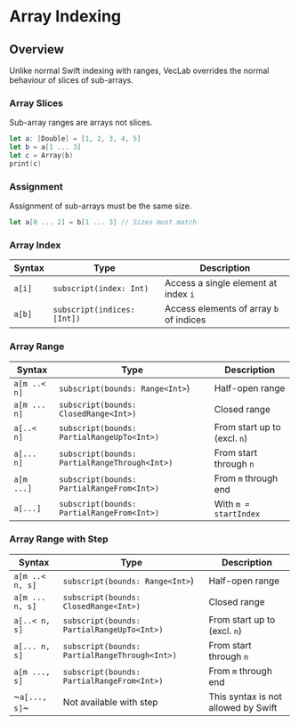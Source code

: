 # Array Indexing

## Overview

Unlike normal Swift indexing with ranges, VecLab overrides the normal behaviour of slices of sub-arrays.

### Array Slices

Sub-array ranges are arrays not slices.

```swift
let a: [Double] = [1, 2, 3, 4, 5]
let b = a[1 ... 3]
let c = Array(b)
print(c)

```
### Assignment

Assignment of sub-arrays must be the same size.

```swift
let a[0 ... 2] = b[1 ... 3] // Sizes must match
```

### Array Index

|Syntax|Type|Description|
|---|---|---|
|`a[i]`|`subscript(index: Int)`|Access a single element at index `i`|
|`a[b]`|`subscript(indices: [Int])`|Access elements of array `b` of indices|

### Array Range

|Syntax|Type|Description|
|---|---|---|
|`a[m ..< n]`|`subscript(bounds: Range<Int>`)|Half-open range|
|`a[m ... n]`|`subscript(bounds: ClosedRange<Int>)`|Closed range|
|`a[..< n]`|`subscript(bounds: PartialRangeUpTo<Int>)`|From start up to (excl. `n`)|
|`a[... n]`|`subscript(bounds: PartialRangeThrough<Int>)`|From start through `n`|
|`a[m ...]`|`subscript(bounds: PartialRangeFrom<Int>)`|From `m` through end|
|`a[...]`|`subscript(bounds: PartialRangeFrom<Int>)`|With `m = startIndex`|

### Array Range with Step

|Syntax|Type|Description|
|---|---|---|
|`a[m ..< n, s]`|`subscript(bounds: Range<Int>`)|Half-open range|
|`a[m ... n, s]`|`subscript(bounds: ClosedRange<Int>)`|Closed range|
|`a[..< n, s]`|`subscript(bounds: PartialRangeUpTo<Int>)`|From start up to (excl. `n`)|
|`a[... n, s]`|`subscript(bounds: PartialRangeThrough<Int>)`|From start through `n`|
|`a[m ..., s]`|`subscript(bounds: PartialRangeFrom<Int>)`|From `m` through end|
|~`a[..., s]`~|Not available with step|This syntax is not allowed by Swift|
